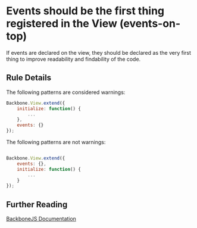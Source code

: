 # Events should be the first thing registered in the View (events-on-top)

If events are declared on the view, they should be declared as the very first thing to improve readability and findability of the code.


## Rule Details

The following patterns are considered warnings:

```js
Backbone.View.extend({
    initialize: function() {
        ...
    },
    events: {}
});

```

The following patterns are not warnings:

```js

Backbone.View.extend({
    events: {},
    initialize: function() {
        ...
    }
});

```

## Further Reading

[BackboneJS Documentation](http://backbonejs.org/#View)
